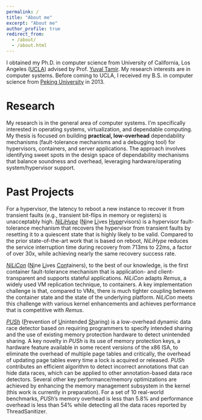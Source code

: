 ```yaml
---
permalink: /
title: "About me"
excerpt: "About me"
author_profile: true
redirect_from: 
  - /about/
  - /about.html
---
```

I obtained my Ph.D. in computer science from University of California, Los Angeles ([UCLA](https://www.ucla.edu/)) advised by Prof. [Yuval Tamir](http://web.cs.ucla.edu/~tamir/). My research interests are in computer systems. Before coming to UCLA, I received my B.S. in computer science from [Peking University](https://www.pku.edu.cn/) in 2013.

Research
======
My research is in the general area of computer systems. I'm specifically interested in operating systems, virtualization, and dependable computing. My thesis is focused on building **practical, low-overhead** dependability mechanisms (fault-tolerance mechanisms and a debugging tool) for hypervisors, containers, and server applications. The approach involves identifying sweet spots in the design space of dependability mechanisms that balance soundness and overhead, leveraging hardware/operating system/hypervisor support.


Past Projects 
======
For a hypervisor, the latency to reboot a new instance to recover it from transient faults (e.g., transient bit-flips in memory or registers) is unacceptably high. [*NiLiHype*](/files/dsn18.pdf) (<ins>Ni</ins>ne <ins>Li</ins>ves <ins>Hype</ins>rvisors) is a hypervisor fault-tolerance mechanism that recovers the hypervisor from transient faults by resetting it to a quiescent state that is highly likely to be valid. Compared to the prior state-of-the-art work that is based on reboot, *NiLiHype* reduces the service interruption time during recovery from 713ms to 22ms, a factor of over 30x, while achieving nearly the same recovery success rate.


[*NiLiCon*](/files/ipdps20.pdf) (<ins>Ni</ins>ne <ins>Li</ins>ves <ins>Con</ins>tainers), to the best of our knowledge, is the first container fault-tolerance mechanism that is application- and client-transparent and supports stateful applications. *NiLiCon* adapts *Remus*, a widely used VM replication technique, to containers. A key implementation challenge is that, compared to VMs, there is much tighter coupling between the container state and the state of the underlying platform. *NiLiCon* meets this challenge with various kernel enhancements and achieves performance that is competitive with *Remus*. 

[*PUSh*](/files/micro19.pdf) (<ins>P</ins>revention of <ins>U</ins>nintended <ins>Sh</ins>aring) is a low-overhead dynamic data race detector based on requiring programmers to specify intended sharing and the use of existing memory protection hardware to detect unintended sharing. A key novelty in *PUSh* is its use of memory protection keys, a hardware feature available in some recent versions of the x86 ISA, to eliminate the overhead of multiple page tables and critically, the overhead of updating page tables every time a lock is acquired or released. *PUSh* contributes an efficient algorithm to detect incorrect annotations that can hide data races, which can be applied to other annotation-based data race detectors. Several other key performance/memory optimizations are achieved by enhancing the memory management subsystem in the kernel (this work is currently in preparation). For a set of 10 real-world benchmarks, *PUSh*’s memory overhead is less than 5.8% and performance overhead is less than 54% while detecting all the data races reported by ThreadSanitizer.






